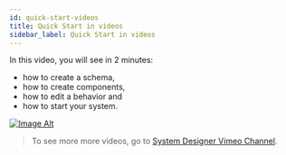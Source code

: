 ```yaml
---
id: quick-start-videos
title: Quick Start in videos
sidebar_label: Quick Start in videos
---
```


In this video, you will see in 2 minutes:

* how to create a schema,
* how to create components,
* how to edit a behavior and
* how to start your system.

[![Image Alt](../img/caps-video.png)](../videos/SystemDesigner.mp4)

>To see more more videos, go to [System Designer Vimeo Channel](https://vimeo.com/channels/1080596).
